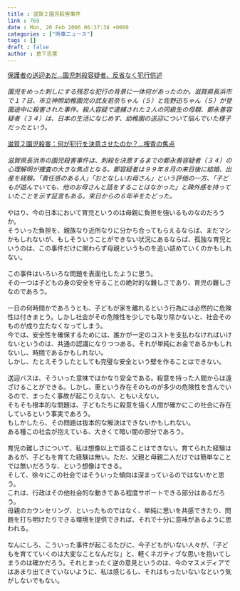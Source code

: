 ```yaml
---
title : 滋賀２園児殺害事件
link : 769
date : Mon, 20 Feb 2006 06:37:38 +0000
categories : ["時事ニュース"]
tags : []
draft : false
author : 倉下忠憲
---
```


<A HREF="http://www.yomiuri.co.jp/national/news/20060217i117.htm" TARGET="_blank">保護者の送迎あだ…園児刺殺容疑者、反省なく犯行供述</A><BR><BR><I>園児をめった刺しにする残忍な犯行の背景に一体何があったのか。滋賀県長浜市で１７日、市立神照幼稚園児の武友若奈ちゃん（５）と佐野迅ちゃん（５）が登園途中に殺害された事件。殺人容疑で逮捕された２人の同級生の母親、鄭永善容疑者（３４）は、日本の生活になじめず、幼稚園の送迎について悩んでいた様子だったという。</I><BR><BR><A HREF="http://www.mainichi-msn.co.jp/today/news/20060218k0000e040049000c.html" TARGET="_blank">滋賀２園児殺害：何が犯行を決意させたのか？…捜査の焦点</A><BR><BR><I>滋賀県長浜市の園児殺害事件は、刺殺を決意するまでの鄭永善容疑者（３４）の心理解明が捜査の大きな焦点となる。鄭容疑者は９９年８月の来日後に結婚、出産を経験。「責任感のある人」「おとなしいお母さん」という評価の一方、「子どもが遊んでいても、他のお母さんと話をすることはなかった」と疎外感を持っていたことを示す証言もある。来日からの６年半をたどった。</I><BR><BR>やはり、今の日本において育児というのは母親に負担を強いるものなのだろうか。<BR>そういった負担を、親族なり近所なりに分かち合ってもらえるならば、まだマシかもしれないが、もしそういうことができない状況にあるならば、孤独な育児というのは、この事件だけに関わらず母親というものを追い詰めていくのかもしれない。<BR><BR>この事件はいろいろな問題を表面化したように思う。<BR>その一つは子どもの身の安全を守ることの絶対的な難しさであり、育児の難しさなのであろう。<BR><BR>一日の何時間かであろうとも、子どもが家を離れるという行為には必然的に危険性は付きまとう。しかし社会がその危険性を少しでも取り除かないと、社会そのものが成り立たなくなってしまう。<BR>今では、安全性を確保するためには、誰かが一定のコストを支払わなければいけないというのは、共通の認識になりつつある。それが単純にお金であるかもしれないし、時間であるかもしれない。<BR>しかし、たとえそうしたとしても完璧な安全という壁を作ることはできない。<BR><BR>送迎バスは、そういった意味ではかなり安全である。殺意を持った人間からは遠ざけることができる。しかし、車という存在そのものが多少の危険性を含んでいるので、まったく事故が起こりえない、ともいえない。<BR>そもそも根本的な問題は、子どもたちに殺意を描く人間が確かにこの社会に存在しているという事実であろう。<BR>もしかしたら、その問題は抜本的な解決はできないかもしれない。<BR>ある種この社会が抱えている、大きくて暗い闇の部分であろう。<BR><BR>育児の難しさについて、私は想像以上で語ることはできない。育てられた経験はあるが、子どもを育てた経験は無い。ただ、父親と母親二人だけでは簡単なことでは無いだろうな、という想像はできる。<BR>そして、徐々にこの社会ではそういった傾向は深まっているのではないかと思う。<BR>これは、行政はその他社会的な動きである程度サポートできる部分はあるだろう。<BR>母親のカウンセリング、といったものではなく、単純に思いを共感できたり、問題を打ち明けたりできる環境を提供できれば、それで十分に意味があるように思われる。<BR><BR>なんにしろ、こういった事件が起こるたびに、今子どもがいない人々が、「子どもを育てていくのは大変なことなんだな」と、軽くネガティブな思いを抱いてしまうのは確かだろう。それとまったく逆の意見というのは、今のマスメディアではあまり出てきていないように、私は感じるし、それはもったいないなという気がしないでもない。<br><br>
